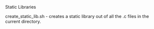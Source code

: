 Static Libraries

create_static_lib.sh - creates a static library out of all the .c files in the current directory.

